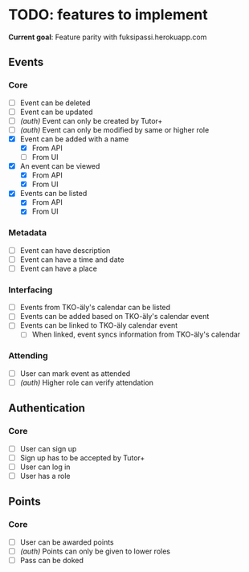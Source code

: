 # TODO: features to implement

**Current goal**: Feature parity with fuksipassi.herokuapp.com

## Events
### Core
- [ ] Event can be deleted
- [ ] Event can be updated
- [ ] *(auth)* Event can only be created by Tutor+
- [ ] *(auth)* Event can only be modified by same or higher role
- [x] Event can be added with a name
  - [x] From API
  - [ ] From UI
- [x] An event can be viewed
  - [x] From API
  - [x] From UI
- [x] Events can be listed
  - [x] From API
  - [x] From UI
### Metadata
- [ ] Event can have description
- [ ] Event can have a time and date
- [ ] Event can have a place
### Interfacing
- [ ] Events from TKO-äly's calendar can be listed
- [ ] Events can be added based on TKO-äly's calendar event
- [ ] Events can be linked to TKO-äly calendar event
  - [ ] When linked, event syncs information from TKO-äly's calendar
### Attending
- [ ] User can mark event as attended
- [ ] *(auth)* Higher role can verify attendation

## Authentication
### Core
- [ ] User can sign up
- [ ] Sign up has to be accepted by Tutor+
- [ ] User can log in
- [ ] User has a role

## Points
### Core
- [ ] User can be awarded points
- [ ] *(auth)* Points can only be given to lower roles
- [ ] Pass can be doked